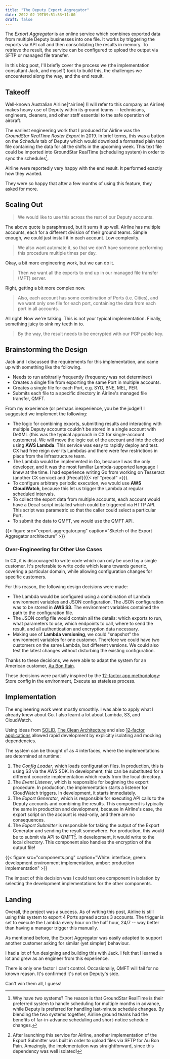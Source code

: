 ```yaml
---
title: "The Deputy Export Aggregator"
date: 2022-02-19T09:51:53+11:00
draft: false
---
```



<!--

workflowmax.com

Write about your recent project
- process you took ("roadmap")
- challenges encountered + solution
- end result

-->

The _Export Aggregator_ is an online service which combines exported data from
multiple Deputy businesses into one file. It works by triggering the exports
via API call and then consolidating the results in memory. To retrieve the
result, the service can be configured to upload the output via SFTP or managed
file transfer.

In this blog post, I'll briefly cover the process we (the implementation
consultant Jack, and myself) took to build this, the challenges we encountered along
the way, and the end result.

## Takeoff

Well-known Australian Airline[^airline] (I will refer to this company as Airline)
makes heavy use of Deputy within its ground teams --
technicians, engineers, cleaners, and other staff essential to the safe
operation of aircraft.

The earliest engineering work that I produced for Airline was the
_GroundStar RealTime Roster Export_ in 2019. In brief terms, this was a button on the
_Schedule_ tab of Deputy which would download a formatted
plain text file containing the data for all the shifts in the upcoming week.
This text file could be imported into GroundStar RealTime (scheduling system) in order to sync the
schedules[^2-systems].

Airline were reportedly very happy with the end result. It performed exactly how
they wanted.

They were so happy that after a few months of using this feature, they asked for more.

## Scaling Out

> We would like to use this across the rest of our Deputy accounts.

The above quote is paraphrased, but it sums it up well.
Airline has multiple accounts, each for a different division of their ground
teams. Simple enough, we could just install it in each account. Low complexity.

> We also want automate it, so that we don't have someone performing
> this procedure multiple times per day.

Okay, a bit more engineering work, but we can do it.

> Then we want all the exports to end up in our managed file transfer (MFT)
> server.

Right, getting a bit more complex now.

> Also, each account has some combination of Ports (i.e. Cities), and we want
> only one file for each port, containing the data from each port in all
> accounts.

All right! Now we're talking. This is not your typical implementation.
Finally, something juicy to sink my teeth in to.

> By the way, the result needs to be encrypted with our PGP public key.

## Brainstorming the Design

Jack and I discussed the requirements for this implementation, and came up with
something like the following.

* Needs to run arbitrarily frequently (frequency was not determined)
* Creates a single file from exporting the same Port in multiple accounts.
* Creates a single file for each Port, e.g. SYD, BNE, MEL, PER.
* Submits each file to a specific directory in Airline's managed file transfer,
  QMFT.

From my experience (or perhaps inexperience, you be the judge!) I suggested we
implement the following:

* The logic for combining exports, submitting results and interacting with
  multiple Deputy accounts couldn't be stored in a single account with DeXML
  (this was the typical approach in CX for single-account customers). We will
  move the logic out of the account and into the cloud using **AWS Lambda**.
  This service was easy to rapidly deploy and test. CX had free reign over its
  Lambdas and there were few restrictions in place from the Infrastructure
  team.
* The Lambda would be implemented in Go, because I was the only developer, and
  it was the most familiar Lambda-supported language I knew at the time. I had
  experience writing Go from working on Tesseract (another CX service) and
  [Precaf]({{< ref "precaf" >}}).
* To configure arbitrary periodic execution, we would use **AWS CloudWatch**,
  because this let us trigger the Lambda at regular scheduled intervals.
* To collect the export data from multiple accounts, each account would have a
  Decaf script installed which could be triggered via HTTP API. This script was
  parametric so that the caller could select a particular Port.
* To submit the data to QMFT, we would use the QMFT API.

{{< figure src="export-aggregator.png" caption="Sketch of the Export Aggregator architecture" >}}

### Over-Engineering for Other Use Cases

In CX, it is discouraged to write code which can only be used by a single
customer. It's preferable to write code which leans towards generic,
covering a particular domain, while allowing configuration changes for specific
customers.

For this reason, the following design decisions were made:

* The Lambda would be configured using a combination of Lambda environment
  variables and JSON configuration. The JSON configuration was to be stored in
  **AWS S3**. The environment variables contained the path to the configuration
  file.
* The JSON config file would contain all the details: which exports to run,
  what parameters to use, which endpoints to call, where to send the result,
  and all authentication and encryption data necessary.
* Making use of **Lambda versioning**, we could "snapshot" the
  environment variables for one customer. Therefore we could have two customers
  on the same Lambda, but different versions. We could also test the latest
  changes without disturbing the existing configuration.


Thanks to these decisions, we were able to adapt the system for an American
customer, [Au Bon Pain](https://en.wikipedia.org/wiki/Au_Bon_Pain).

These decisions were partially inspired by the [12-factor app methodology](https://12factor.net/): Store config in the environment, Execute as stateless process.

## Implementation

The engineering work went mostly smoothly. I was able to apply what I already
knew about Go. I also learnt a lot about Lambda, S3, and CloudWatch.

Using ideas from [SOLID](), [The Clean Architecture](https://blog.cleancoder.com/uncle-bob/2012/08/13/the-clean-architecture.html)
and also [12-factor applications](https://12factor.net/) allowed rapid
development by explicitly isolating and mocking dependencies.

The system can be thought of as 4 interfaces, where the implementations are
determined at runtime:

1. The _Config Loader_, which loads configuration files. In production, this is
   using S3 via the AWS SDK. In development, this can be substituted for a
   different concrete implementation which reads from the local directory.
2. The _Event Listener_, which is responsible for beginning the export procedure.
   In production, the implementation starts a listener for CloudWatch triggers.
   In development, it starts immediately.
3. The _Export Generator_, which is responsible for executing API calls to the
   Deputy accounts and combining the results. This component is typically the
   same in production and development, because in Airline's case, the export
   script on the account is read-only, and there are no consequences.
4. The _Export Submitter_ is responsible for taking the output of the Export
   Generator and sending the result somewhere. For production, this would be to
   submit via API to QMFT[^abp-sftp]. In development, it would write to the local
   directory. This component also handles the encryption of the output file!

{{< figure src="components.png" caption="White: interface, green: development environment implementation, amber: production implementation" >}}

The impact of this decision was I could test one component in isolation by
selecting the development implementations for the other components.

## Landing

Overall, the project was a success. As of writing this post, Airline is still
using this system to export 4 Ports spread across 3 accounts. The trigger is
set to execute the Lambda every hour on the half hour, 24/7 -- way better than
having a manager trigger this manually.

As mentioned before, the Export Aggregator was easily adapted to support
another customer asking for similar (yet simpler) behaviour.

I had a lot of fun designing and building this with Jack. I felt that I learned
a lot and grew as an engineer from this experience.

There is only one factor I can't control. Occasionally, QMFT will fail for no
known reason. It's confirmed it's not on Deputy's side.

Can't win them all, I guess!

[^2-systems]: Why have two systems? The reason is that GroundStar RealTime
is their preferred system to handle scheduling for multiple months in
advance, while Deputy is preferred for handling last-minute schedule changes. By blending the two
systems together, Airline ground teams had the benefits of far-in-advance
scheduling and short-notice schedule changes.
[^abp-sftp]: After launching this service for Airline, another implementation of the Export
Submitter was built in order to upload files via SFTP for Au Bon Pain.
Amazingly, the implementation was straightforward, since this dependency was
well isolated!
